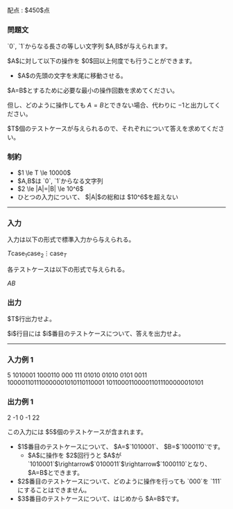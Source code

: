 
<div>

<span>

<span>

<p>
配点 : $450$点
</p>

<div>

<section>

### **問題文**

<p>
`0`, `1`からなる長さの等しい文字列 $A,B$が与えられます。  
</p>

<p>
$A$に対して以下の操作を $0$回以上何度でも行うことができます。
</p>

<ul>

<li>
$A$の先頭の文字を末尾に移動させる。
</li>

</ul>

<p>
$A=B$とするために必要な最小の操作回数を求めてください。

但し、どのように操作しても $A=B$とできない場合、代わりに $-1$と出力してください。
</p>

<p>
$T$個のテストケースが与えられるので、それぞれについて答えを求めてください。
</p>

</section>

</div>

<div>

<section>

### **制約**

<ul>

<li>
$1 \le T \le 10000$
</li>

<li>
$A,B$は `0`, `1`からなる文字列
</li>

<li>
$2 \le |A|=|B| \le 10^6$
</li>

<li>
ひとつの入力について、 $|A|$の総和は $10^6$を超えない
</li>

</ul>

</section>

</div>

---

<div>

<div>

<section>

### **入力**

<p>
入力は以下の形式で標準入力から与えられる。
</p>

<div>

$T$$\text{case}_1$$\text{case}_2$$\vdots$$\text{case}_T$
</div>

<p>
各テストケースは以下の形式で与えられる。
</p>

<div>

$A$$B$
</div>

</section>

</div>

<div>

<section>

### **出力**

<p>
$T$行出力せよ。
</p>

<p>
$i$行目には $i$番目のテストケースについて、答えを出力せよ。
</p>

</section>

</div>

</div>

---

<div>

<section>

### **入力例 1**

<div>

5
1010001
1000110
000
111
01010
01010
0101
0011
100001101110000001010110110001
101100011000011011100000010101

</div>

</section>

</div>

<div>

<section>

### **出力例 1**

<div>

2
-1
0
-1
22

</div>

<p>
この入力には $5$個のテストケースが含まれます。
</p>

<ul>

<li>
$1$番目のテストケースについて、 $A=$`1010001`、 $B=$`1000110`です。
<ul>

<li>
$A$に操作を $2$回行うと $A$が `1010001`$\rightarrow$`0100011`$\rightarrow$`1000110`となり、 $A=B$とできます。
</li>

</ul>

</li>

<li>
$2$番目のテストケースについて、どのように操作を行っても `000`を `111`にすることはできません。
</li>

<li>
$3$番目のテストケースについて、はじめから $A=B$です。
</li>

</ul>

</section>

</div>

</span>

</span>

</div>
